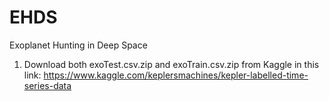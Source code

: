 # EHDS
Exoplanet Hunting in Deep Space

1. Download both exoTest.csv.zip and exoTrain.csv.zip from Kaggle in this link: https://www.kaggle.com/keplersmachines/kepler-labelled-time-series-data
